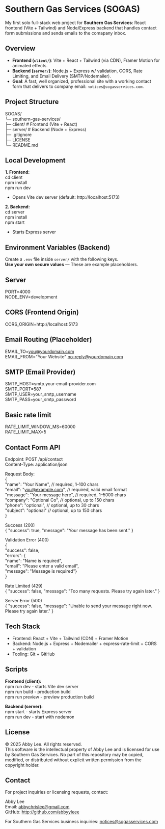 # Southern Gas Services (SOGAS)

My first solo full-stack web project for **Southern Gas Services**: React frontend (Vite + Tailwind) and Node/Express backend
that handles contact form submissions and sends emails to the comapany inbox.

## Overview

- **Frontend (`client/`)**: Vite + React + Tailwind (via CDN), Framer Motion for animated effects.
- **Backend (`server/`)**: Node.js + Express w/ validation, CORS, Rate Limiting, and Email Delivery (SMTP/Nodemailer).
- **Goal**: A fast, well organized, professional site with a working contact form that delivers to company email: `notices@sogasservices.com`.

## Project Structure

SOGAS/<br/>
└─ southern-gas-services/<br/>
├─ client/ # Frontend (Vite + React)<br/>
├─ server/ # Backend (Node + Express)<br/>
├─ .gitignore<br/>
├─ LICENSE<br/>
└─ README.md

## Local Development

**1. Frontend:**<br/>
cd client<br/>
npm install<br/>
npm run dev

- Opens Vite dev server (default: http://localhost:5173)

**2. Backend:**<br/>
cd server<br/>
npm install<br/>
npm start<br/>

- Starts Express server

## Environment Variables (Backend)

Create a `.env` file inside `server/` with the following keys.  
**Use your own secure values** — These are example placeholders.

## Server

PORT=4000<br/>
NODE_ENV=development<br/>

## CORS (Frontend Origin)

CORS_ORIGIN=http://localhost:5173

## Email Routing (Placeholder)

EMAIL_TO=you@yourdomain.com<br/>
EMAIL_FROM="Your Website" <no-reply@yourdomain.com>

## SMTP (Email Provider)

SMTP_HOST=smtp.your-email-provider.com <br/>
SMTP_PORT=587<br/>
SMTP_USER=your_smtp_username<br/>
SMTP_PASS=your_smtp_password

## Basic rate limit

RATE_LIMIT_WINDOW_MS=60000<br/>
RATE_LIMIT_MAX=5

## Contact Form API

Endpoint: POST /api/contact<br/>
Content-Type: application/json

Request Body:<br/>
{<br/>
"name": "Your Name", // required, 1–100 chars<br/>
"email": "you@example.com", // required, valid email format<br/>
"message": "Your message here", // required, 1–5000 chars<br/>
"company": "Optional Co", // optional, up to 150 chars<br/>
"phone": "optional", // optional, up to 30 chars<br/>
"subject": "optional" // optional, up to 150 chars<br/>
}

Success (200)<br/>
{ "success": true, "message": "Your message has been sent." }

Validation Error (400)<br/>
{<br/>
"success": false,<br/>
"errors": {<br/>
"name": "Name is required",<br/>
"email": "Please enter a valid email",<br/>
"message": "Message is required"}<br/>
}

Rate Limited (429)<br/>
{ "success": false, "message": "Too many requests. Please try again later." }

Server Error (500)<br/>
{ "success": false, "message": "Unable to send your message right now. Please try again later." }

## Tech Stack

- Frontend: React + Vite + Tailwind (CDN) + Framer Motion
- Backend: Node.js + Express + Nodemailer + express-rate-limit + CORS + validation
- Tooling: Git + GitHub

## Scripts

**Frontend (client):**<br/>
npm run dev - starts Vite dev server<br/>
npm run build - production build</br>
npm run preview - preview production build

**Backend (server):**<br/>
npm start - starts Express server<br/>
npm run dev - start with nodemon

## License

© 2025 Abby Lee. All rights reserved.<br/>
This software is the intellectual property of Abby Lee and is licensed for use by Southern Gas Services.
No part of this repository may be copied, modified, or distributed without explicit written permission from the copyright holder.

## Contact

For project inquiries or licensing requests, contact:

Abby Lee<br/>
Email: abbychrislee@gmail.com<br/>
GitHub: http://github.com/abbyyleee

For Southern Gas Services business inquiries: notices@sogasservices.com
